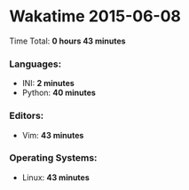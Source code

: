 # Wakatime 2015-06-08

Time Total: **0 hours 43 minutes**

### Languages:
- INI: **2 minutes** 
- Python: **40 minutes** 

### Editors:
- Vim: **43 minutes** 

### Operating Systems:
- Linux: **43 minutes** 

